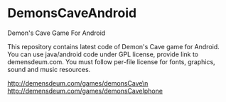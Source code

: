 # DemonsCaveAndroid
Demon's Cave Game For Android

This repository contains latest code of Demon's Cave game for Android.
You can use java/android code under GPL license, provide link to demensdeum.com.
You must follow per-file license for fonts, graphics, sound and music resources.

http://demensdeum.com/games/demonsCave\n
http://demensdeum.com/games/demonsCaveIphone
